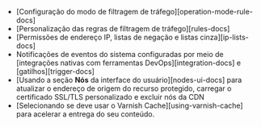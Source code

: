 * [Configuração do modo de filtragem de tráfego][operation-mode-rule-docs]
* [Personalização das regras de filtragem de tráfego][rules-docs]
* [Permissões de endereço IP, listas de negação e listas cinza][ip-lists-docs]
* Notificações de eventos do sistema configuradas por meio de [integrações nativas com ferramentas DevOps][integration-docs] e [gatilhos][trigger-docs]
* [Usando a seção **Nós** da interface do usuário][nodes-ui-docs] para atualizar o endereço de origem do recurso protegido, carregar o certificado SSL/TLS personalizado e excluir nós da CDN
* [Selecionando se deve usar o Varnish Cache][using-varnish-cache] para acelerar a entrega do seu conteúdo.